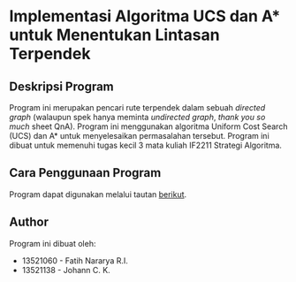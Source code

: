 # Implementasi Algoritma UCS dan A\* untuk Menentukan Lintasan Terpendek

## Deskripsi Program

Program ini merupakan pencari rute terpendek dalam sebuah _directed graph_ (walaupun spek hanya meminta _undirected graph_, _thank you so much_ sheet QnA). Program ini menggunakan algoritma Uniform Cost Search (UCS) dan A\* untuk menyelesaikan permasalahan tersebut. Program ini dibuat untuk memenuhi tugas kecil 3 mata kuliah IF2211 Strategi Algoritma.

## Cara Penggunaan Program

Program dapat digunakan melalui tautan [berikut](https://chimerical-khapse-d2481e.netlify.app/).

## Author

Program ini dibuat oleh:

- 13521060 - Fatih Nararya R.I.
- 13521138 - Johann C. K.
